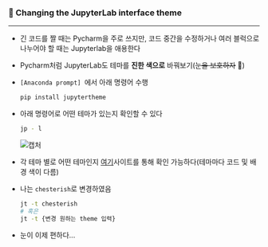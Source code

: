 ### 🎨 Changing the JupyterLab interface theme

---

- 긴 코드를 짤 때는 Pycharm을 주로 쓰지만, 코드 중간을 수정하거나 여러 블럭으로 나누어야 할 때는 Jupyterlab을 애용한다

- Pycharm처럼 JupyterLab도 테마를 **진한 색으로** 바꿔보기(~~눈을 보호하자~~ 👀)

- `[Anaconda prompt] `에서 아래 명령어 수행

  ```bash
  pip install jupytertheme
  ```

- 아래 명령어로 어떤 테마가 있는지 확인할 수 있다

  ``` bash
  jp - l
  ```

  ![캡처](https://user-images.githubusercontent.com/69948723/108643176-abe5cc80-74ec-11eb-889a-c967dad81ad6.PNG)

- 각 테마 별로 어떤 테마인지 [여기](https://m.blog.naver.com/jjys9047/221571637230)사이트를 통해 확인 가능하다(테마마다 코드 및 배경 색이 다름)

- 나는 `chesterish`로 변경하였음

  ``` bash
  jt -t chesterish
  # 혹은
  jt -t {변경 원하는 theme 입력}
  ```

- 눈이 이제 편하다...